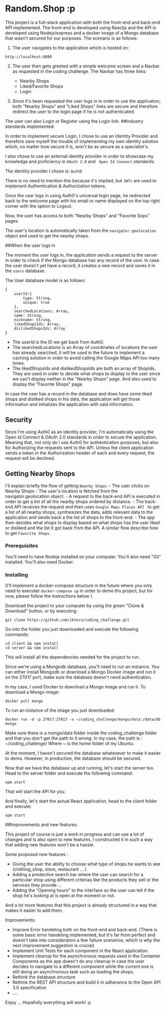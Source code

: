 # Random.Shop :p 

This project is a full-stack application with both the front-end and back-end API implemented.
The front-end is developed using Reactjs and the API is developed using Nodejs/express and a docker image of a Mongo database that wasn't secured for our purposes.
The scenario is as follows:

1. The user navigates to the application which is hosted on:
```
http://localhost:8080
```
2. The user then gets greeted with a simple welcome screen and a Navbar as requested in the coding challenge.
The Navbar has three links:

    - Nearby Shops
    - Liked/Favorite Shops
    - Login
    
3. Since it's been requested the user logs in in order to use the application, both "Nearby Shops" and "Liked Shops" links are secure and therefore redirect the user to the login page if he is not authenticated.

The user can also Login or Register using the Login link.
##Industry standards implemented:

In order to implement secure Login, I chose to use an Identity Provider and therefore save myself the trouble of implementing my own identity solution which, no matter how secure it is, won't be as secure as a specialist's.

I also chose to use an external identity provider in order to showcase my knowledge and proficiency in ``` OAuth 2.0 ``` and ``` Open Id Connect``` standards. 

The identity provider I chose is: ```Auth0```

There is no need to mention this because it's implied, but ```JWTs``` are used to implement Authentication & Authorization tokens.

Once the user logs in using Auth0's universal login page, he redirected back to the welcome page with his email or name displayed on the top right corner with the option to Logout.

Now, the user has access to both "Nearby Shops" and "Favorite Sops" pages.

The user's location is automatically taken from the ```navigator.geolocation``` object and used to get the nearby shops.

##When the user logs in

The moment the user logs in, the application sends a request to the server in order to check if the Mongo database has any record of the user. In case the user doesn't yet have a record, it creates a new record and saves it in the ```users``` database.

The User database model is as follows: 

```
{
    userId:{
        type: String,
        unique: true
    },
    searchedLocations: Array,
    name: String,
    nickname: String,
    likedShopsIds: Array,
    dislikedShopsIds: Array
}
```
- The userId is the ID we get back from Auth0. 
- The searchedLocations is an Array of coordinates of locations the user has already searched, it will be used in the future to implement a caching solution in order to avoid calling the Google Maps API too many times.
- The likedShopsIds and dislikedShopsIds are both an array of ShopIds. They are used in order to decide what shops to display to the user since we can't display neither in the "Nearby Shops" page. And also used to display the "Favorite Shops" page.

In case the user has a record in the database and does have some liked shops and disliked shops in his data, the application will get those information and initializes the application with said information.

## Security

Since I'm using Auth0 as an identity provider, I'm automatically using the Open Id Connect & OAuth 2.0 standards in order to secure the application.
Meaning that, not only do I use Auth0 for authentication purposes, but also for Authorizing the requests sent to the API.
Unless the client application sends a token in the Authorization header of each and every request, the request will be declined.

## Getting Nearby Shops

I'll explain briefly the flow of getting ```Nearby Shops```:
    - The user clicks on Nearby Shops
    - The user's location is fetched from the navigator.geolocation object.
    - A request to the back-end API is executed in order to get a list of all the nearby shops 
      ordered by distance.
    - The back-end API receives the request and then uses ```Google Maps Places API ``` to get a list of all nearby shops, synthesizes the data, adds relevant data to the application and sends back a the list of shops to the front-end.
    - The app then decides what shops to display based on what shops has the user liked or disliked and the list it got back from the API.
A similar flow describe how to get ```Favorite Shops```.

### Prerequisites

You'll need to have Nodejs installed on your computer. You'll also need "Git" installed.
You'll also need Docker.

### Installing


(I'll implement a docker-compose structure in the future where you only need to executer ```docker-compose up``` in order to demo ths project, but for now, please follow the instructions below )

Download the project to your computer by using the green "Clone & Download" button, or by executing:
```
git clone https://github.com/ikteru/coding_challenge.git
```
Go into the folder you just downloaded and execute the following commands:

```
cd client && npm install
cd server && npm install 
```
This will install all the dependencies needed for the project to run.

Since we're using a Mongodb database, you'll need to run an instance. You can either install Mongodb or download a Mongo Docker image and run it on the 27017 port, make sure the database doesn't need authentication.

In my case, I used Docker to download a Mongo image and run it.
To download a Mongo image:

```
docker pull mongo
```
To run an instance of the image you just downloaded:
```
docker run -d -p 27017:27017 -v ~/coding_challenge/mongo/data:/data/db mongo
```
Make sure there is a mongo/data folder inside the coding_challenge folder and that you don't get the path to it wrong.
In my case, the path is : ~/coding_challenge/
Where ~ is the home folder of my Ubuntu.

At the moment, I haven't secured the database whatsoever to make it easier to demo. 
However, in production, the database should be secured.

Now that we have the database up and running, let's start the server too.
Head to the server folder and execute the following command:
```
npm start
```
That will start the API for you.

And finally, let's start the actual React application, head to the client folder and execute:
```
npm start
```

##Improvements and new features:

This project of course is just a work in progress and can use a lot of changes and is also open to new features, I constructed it in such a way that adding new features won't be a hassle.

Some proposed new features : 
- Giving the user the ability to choose what type of shops he wants to see (clothing_shop, store, restaurant ... )
- Adding a predective search bar where the user can search for a particular shop using different criterias like the products they sell or the services they provide ...
- Adding the "Opening hours" to the interface so the user can tell if the shop he's looking at is open at the moment or not.

And a lot more features that this project is already structured in a way that makes it easier to add them.

Improvements: 
- Improve Error handeling both on the front-end and back-end. (There is some basic error handeling implemented, but it's far from perfect and doesn't take into consideration a few failure scenarios, which is why the next improvement suggestion is crucial)
- Implement Unit Tests for each component in the React application.
- Implement cleanup for the asynchronous requests used in the Container Components as the app doesn't do any cleanup in case the user decides to navigate to a different component while the current one is still doing an asynchronous task such as loading the shops. 
- Rethink the database structure 
- Rethink the REST API structure and build it in adherance to the Open API 3.0 specification
- ....

Enjoy ... Hopefully everything will work! :p 
